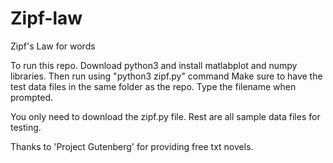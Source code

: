 # Zipf-law
Zipf's Law for words

To run this repo.
Download python3 and install matlabplot and numpy libraries.
Then run using "python3 zipf.py" command
Make sure to have the test data files in the same folder as the repo.
Type the filename when prompted.

You only need to download the zipf.py file. Rest are all sample data files for testing.

Thanks to 'Project Gutenberg' for providing free txt novels.
